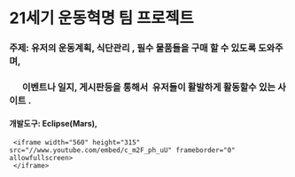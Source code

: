 # 21세기 운동혁명 팀 프로젝트

### 주제: 유저의 운동계획, 식단관리 , 필수 물품들을 구매 할 수 있도록 도와주며, 
###       이벤트나 일지, 게시판등을 통해서  유저들이 활발하게 활동할수 있는 사이트 .

#### 개발도구: Eclipse(Mars),

     <iframe width="560" height="315" src="//www.youtube.com/embed/c_m2F_ph_uU" frameborder="0" allowfullscreen>
     </iframe>
